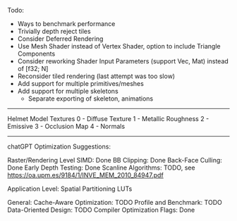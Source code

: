 Todo:
- Ways to benchmark performance
- Trivially depth reject tiles
- Consider Deferred Rendering
- Use Mesh Shader instead of Vertex Shader, option to include Triangle Components
- Consider reworking Shader Input Parameters (support Vec, Mat) instead of [f32; N]
- Reconsider tiled rendering (last attempt was too slow)
- Add support for multiple primitives/meshes
- Add support for multiple skeletons
  - Separate exporting of skeleton, animations

---
Helmet Model Textures
0 - Diffuse Texture
1 - Metallic Roughness
2 - Emissive
3 - Occlusion Map
4 - Normals

---

chatGPT Optimization Suggestions:

Raster/Rendering Level
SIMD: Done
BB Clipping: Done
Back-Face Culling: Done
Early Depth Testing: Done
Scanline Algorithms: TODO, see https://oa.upm.es/9184/1/INVE_MEM_2010_84947.pdf

Application Level:
Spatial Partitioning
LUTs

General:
Cache-Aware Optimization: TODO
Profile and Benchmark: TODO
Data-Oriented Design: TODO
Compiler Optimization Flags: Done
